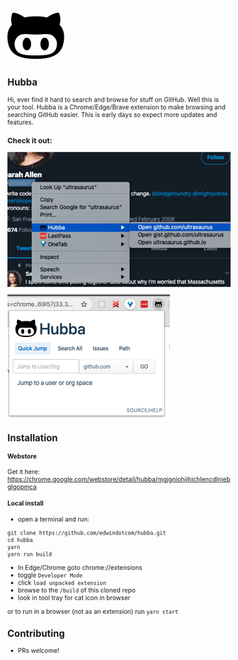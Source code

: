 ![Hubba](https://github.com/edwindotcom/hubba/blob/master/icons/octoface128.png)

## Hubba 

Hi, ever find it hard to search and browse for stuff on GitHub.  Well this is your tool. Hubba is a Chrome/Edge/Brave extension to make browsing and searching GitHub easier. This is early days so expect more updates and features.

### Check it out:
![Context Menu](resources/contextMenu.png)

![Chrome Extension](resources/popup.png)

## Installation

#### Webstore
Get it here:
https://chrome.google.com/webstore/detail/hubba/mgjgniohijhichlencdlniebglgopmca


#### Local install

* open a terminal and run:
```
git clone https://github.com/edwindotcom/hubba.git
cd hubba
yarn
yarn run build
```
* In Edge/Chrome goto chrome://extensions
* toggle `Developer Mode`
* click `load unpacked extension`
* browse to the `/build` of this cloned repo
* look in tool tray for cat icon in browser

or to run in a browser (not as an extension) run 
`yarn start`

## Contributing
 
* PRs welcome!
